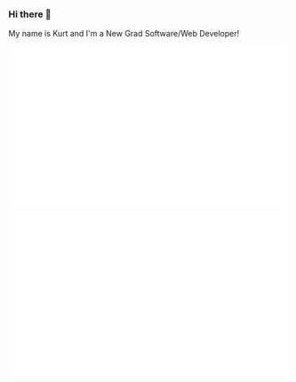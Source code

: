 ### Hi there 👋 
My name is Kurt and I'm a New Grad Software/Web Developer!

[![](https://github.com/Hintful/Hintful/raw/main/generated/overview.svg)](https://github.com/jstrieb/github-stats)
[![](https://github.com/Hintful/Hintful/raw/main/generated/languages.svg)](https://github.com/jstrieb/github-stats)
